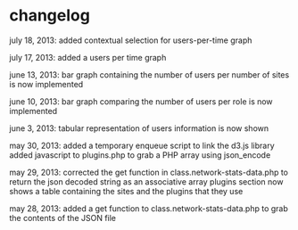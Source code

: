 # changelog #july 18, 2013: added contextual selection for users-per-time graphjuly 17, 2013: added a users per time graphjune 13, 2013: bar graph containing the number of users per number of sites is now implementedjune 10, 2013:  bar graph comparing the number of users per role is now implementedjune 3, 2013:   tabular representation of users information is now shownmay 30, 2013:   added a temporary enqueue script to link the d3.js library                added javascript to plugins.php to grab a PHP array using json_encodemay 29, 2013: corrected the get function in class.network-stats-data.php to return the json decoded string as an associative array              plugins section now shows a table containing the sites and the plugins that they usemay 28, 2013: added a get function to class.network-stats-data.php to grab the contents of the JSON file